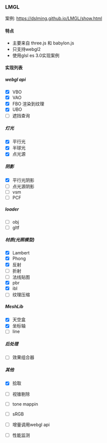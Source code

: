 ### LMGL
案例: https://dslming.github.io/LMGL/show.html

#### 特点
- 主要来自 three.js 和 babylon.js
- 只支持webgl2
- 使用glsl es 3.0实现案例

#### 实现列表
##### webgl api
- [x] VBO
- [x] VAO
- [x] FBO 渲染到纹理
- [x] UBO
- [ ] 遮挡查询
##### 灯光
- [x] 平行光
- [x] 半球光
- [x] 点光源
##### 阴影
- [x] 平行光阴影
- [ ] 点光源阴影
- [ ] vsm
- [ ] PCF

##### loader
- [ ] obj
- [ ] gltf

##### 材质(光照模型)
- [x] Lambert
- [x] Phong
- [x] 反射
- [ ] 折射
- [ ] 法线贴图
- [x] pbr
- [x] ibl
- [ ] 纹理压缩

##### MeshLib
- [x] 天空盒
- [x] 坐标轴
- [ ] line

##### 后处理
- [ ] 效果组合器
##### 其他
- [x] 拾取
- [ ] 视锥剔除
- [ ] tone mappin
- [ ] sRGB
- [ ] 增量调用webgl api
- [ ] 性能监测


